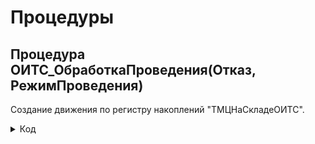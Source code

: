 # Процедуры

## Процедура ОИТС_ОбработкаПроведения(Отказ, РежимПроведения)
Создание движения по регистру накоплений "ТМЦНаСкладеОИТС".

<details>
<summary> Код </summary>
  
	Если Склад = Справочники.Склады.НайтиПоНаименованию("Отдел ИТС (администрирование)") И Подразделение = Справочники.СтруктураПредприятия.НайтиПоНаименованию("Отдел ИТС") Тогда
		Движения.ТМЦНаСкладеОИТС.Записывать = Истина;
		Для Каждого ТекСтрокаТовары Из Товары Цикл
			Движение = Движения.ТМЦНаСкладеОИТС.Добавить();
			Движение.ВидДвижения = ВидДвиженияНакопления.Приход;
			Движение.Период = Дата;
			Движение.НаименованиеТовара = ТекСтрокаТовары.Номенклатура;
			Движение.Организация = Организация;
			Движение.СерийныйНомер = ТекСтрокаТовары.СерийныйНомер;
			Движение.Количество = ТекСтрокаТовары.Количество; 
			Движение.ЕдиницыИзмерения = ТекСтрокаТовары.Номенклатура.ЕдиницаИзмерения;
		КонецЦикла;
	КонецЕсли;
</details>
